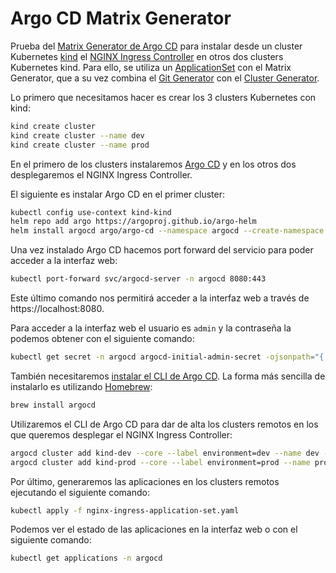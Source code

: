 # Argo CD Matrix Generator

Prueba del [Matrix Generator de Argo CD](https://argo-cd.readthedocs.io/en/latest/operator-manual/applicationset/Generators-Matrix) para instalar desde un cluster Kubernetes [kind](https://kind.sigs.k8s.io/) el [NGINX Ingress Controller](https://docs.nginx.com/nginx-ingress-controller/) en otros dos clusters Kubernetes kind. Para ello, se utiliza un [ApplicationSet](https://argo-cd.readthedocs.io/en/stable/user-guide/application-set/) con el Matrix Generator, que a su vez combina el [Git Generator](https://argo-cd.readthedocs.io/en/latest/operator-manual/applicationset/Generators-Git/) con el [Cluster Generator](https://argo-cd.readthedocs.io/en/latest/operator-manual/applicationset/Generators-Cluster/).

Lo primero que necesitamos hacer es crear los 3 clusters Kubernetes con kind:

```bash
kind create cluster
kind create cluster --name dev
kind create cluster --name prod
```

En el primero de los clusters instalaremos [Argo CD](https://argoproj.github.io/cd/) y en los otros dos desplegaremos el NGINX Ingress Controller.

El siguiente es instalar Argo CD en el primer cluster:

```bash
kubectl config use-context kind-kind
helm repo add argo https://argoproj.github.io/argo-helm
helm install argocd argo/argo-cd --namespace argocd --create-namespace
```

Una vez instalado Argo CD hacemos port forward del servicio para poder acceder a la interfaz web:

```bash
kubectl port-forward svc/argocd-server -n argocd 8080:443
```

Este último comando nos permitirá acceder a la interfaz web a través de https://localhost:8080.

Para acceder a la interfaz web el usuario es `admin` y la contraseña la podemos obtener con el siguiente comando:

```bash
kubectl get secret -n argocd argocd-initial-admin-secret -ojsonpath="{.data.password}" | base64 -d ; echo
```

También necesitaremos [instalar el CLI de Argo CD](https://argo-cd.readthedocs.io/en/stable/cli_installation/). La forma más sencilla de instalarlo es utilizando [Homebrew](https://brew.sh/):

```bash
brew install argocd
```

Utilizaremos el CLI de Argo CD para dar de alta los clusters remotos en los que queremos desplegar el NGINX Ingress Controller:

```bash
argocd cluster add kind-dev --core --label environment=dev --name dev --yes
argocd cluster add kind-prod --core --label environment=prod --name prod --yes
```

Por último, generaremos las aplicaciones en los clusters remotos ejecutando el siguiente comando:

```bash
kubectl apply -f nginx-ingress-application-set.yaml
```

Podemos ver el estado de las aplicaciones en la interfaz web o con el siguiente comando:

```bash
kubectl get applications -n argocd
```
